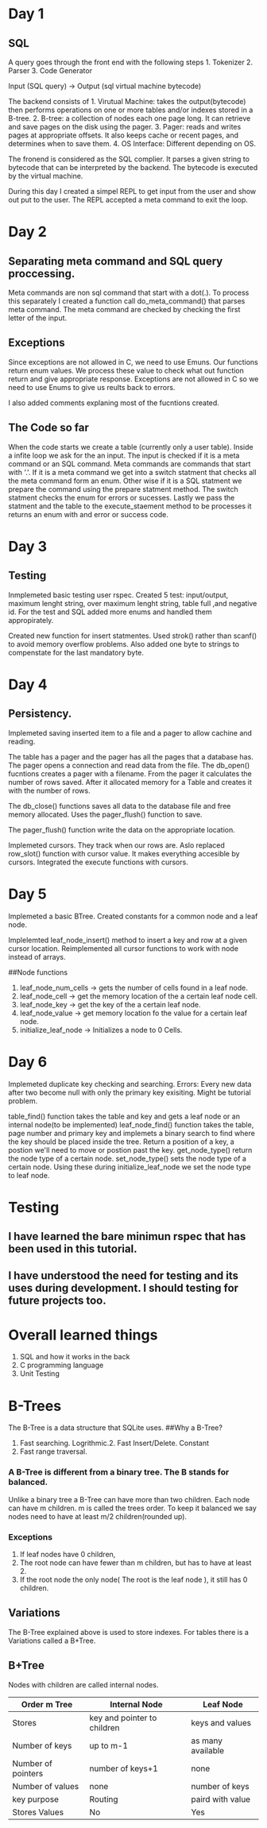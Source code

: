 # Day 1
## SQL
A query goes through the front end with the following steps
    1. Tokenizer
    2. Parser
    3. Code Generator

Input (SQL query) -> Output (sql virtual machine bytecode)

The backend consists of
    1. Virutual Machine: takes the output(bytecode) then performs operations on one or more tables and/or indexes stored in a B-tree.
    2. B-tree: a collection of nodes each one page long. It can retrieve and save pages on the disk using the pager.
    3. Pager: reads and writes pages at appropriate offsets. It also keeps cache or recent pages, and determines when to save them.
    4. OS Interface: Different depending on OS.

The fronend is considered as the SQL complier. It parses a given string to bytecode that can be interpreted by the backend. The bytecode is executed by the virtual machine.

During this day I created a simpel REPL to get input from the user and show out put to the user. The REPL accepted a meta command to exit the loop.


# Day 2
## Separating meta command and SQL query proccessing.
Meta commands are non sql command that start with a dot(.). To process this separately I created a function call do_meta_command() that parses meta command. The meta command are checked by checking the first letter of the input.
## Exceptions
Since exceptions are not allowed in C, we need to use Emuns. Our functions return enum values. We process these value to check what out function return and give appropriate response.
Exceptions are not allowed in C so we need to use Enums to give us reults back to errors.

I also added comments explaning most of the fucntions created.

## The Code so far
When the code starts we create a table (currently only a user table). Inside a infite loop we ask for the an input.
The input is checked if it is a meta command or an SQL command. Meta commands are commands that start with '.'.
If it is a meta command we get into a switch statment that checks all the meta command form an enum.
Other wise if it is a SQL statment we prepare the command using the prepare statment method. The switch statment checks the enum for errors or sucesses.
Lastly we pass the statment and the table to the execute_staement method to be processes it returns an enum with and error or success code.


# Day 3
## Testing
Inmplemeted basic testing user rspec. Created 5 test: input/output, maximum lenght string, over maximum lenght string, table full ,and negative id.
For the test and SQL added more enums and handled them appropirately.

Created new function for insert statmentes. Used strok() rather than scanf() to avoid memory overflow problems. Also added one byte to strings to compenstate for the last mandatory byte.

# Day 4
## Persistency.
Implemeted saving inserted item to a file and a pager to allow cachine and reading.

The table has a pager and the pager has all the pages that a database has. The pager opens a connection and read data from the file.
The db_open() fucntions creates a pager with a filename. From the pager it calculates the number of rows saved. After it allocated memory for a Table and creates it with the number of rows.

The db_close() functions saves all data to the database file and free memory allocated. Uses the pager_flush() function to save.

The pager_flush() function write the data on the appropriate location.

Implemeted cursors. They track when our rows are. Aslo replaced row_slot() function with cursor value. It makes everything accesible by cursors.
Integrated the execute functions with cursors.

# Day 5
Implemeted a basic BTree.
Created constants for a common node and a leaf node.

Implelemted leaf_node_insert() method to insert a key and row at a given cursor location.
Reimplemented all cursor functions to work with node instead of arrays.

##Node functions
1. leaf_node_num_cells -> gets the number of cells found in a leaf node.
2. leaf_node_cell -> get the memory location of the a certain leaf node cell.
3. leaf_node_key -> get the key of the a certain leaf node.
4. leaf_node_value -> get memory location fo the value for a certain leaf node.
5. initialize_leaf_node -> Initializes a node to 0 Cells.

# Day 6
Implemeted duplicate key checking and searching.
Errors: Every new data after two become null with only the primary key exisiting. Might be tutorial problem.

table_find() function takes the table and key and gets a leaf node or an internal node(to be implemented)
leaf_node_find() function takes the table, page number and primary key and implemets a binary search to find where the key should be placed inside the tree. Return a position of a key, a postion we'll need to move or postion past the key.
get_node_type() return the node type of a certain node.
set_node_type() sets the node type of a certain node.
Using these during initialize_leaf_node we set the node type to leaf node.


# Testing

## I have learned the bare minimun rspec that has been used in this tutorial.
## I have understood the need for testing and its uses during development. I should testing for future projects too.

# Overall learned things

1. SQL and how it works in the back
2. C programming language
3. Unit Testing

# B-Trees
The B-Tree is a data structure that SQLite uses.
##Why a B-Tree?
1. Fast searching. Logrithmic.2. Fast Insert/Delete. Constant
3. Fast range traversal.

### A B-Tree is different from a binary tree. The B stands for balanced.
Unlike a binary tree a B-Tree can have more than two children. Each node can have m children. m is called the trees order.
To keep it balanced we say nodes need to have at least m/2 children(rounded up).

### Exceptions
1. If leaf nodes have 0 children,
2. The root node can have fewer than m children, but has to have at least 2.
3. If the root node the only node( The root is the leaf node ), it still has 0 children.

## Variations
The B-Tree explained above is used to store indexes. For tables there is a Variations called a B+Tree.

## B+Tree
Nodes with children are called internal nodes.

|Order m Tree|Internal Node|Leaf Node|
|------------|-------------|---------|
|Stores      |key and pointer to children|keys and values|
|Number of keys|up to m-1  |as many available|
|Number of pointers|number of keys+1|none|
|Number of values|none     |number of keys|
|key purpose|Routing       |paird with value|
|Stores Values|No          |Yes|
